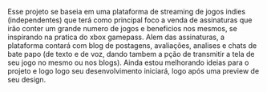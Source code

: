Esse projeto se baseia em uma plataforma de streaming de jogos indies (independentes) que terá como principal foco a venda de assinaturas que irão conter um grande numero de jogos e beneficios nos mesmos, se inspirando na pratica do xbox gamepass.
Alem das assinaturas, a plataforma contará com blog de postagens, avaliações, analises e chats de bate papo (de texto e de voz, dando tambem a pção de transmitir a tela de seu jogo no mesmo ou nos blogs).
Ainda estou melhorando ideias para o projeto e logo logo seu desenvolvimento iniciará, logo após uma preview de seu design.
